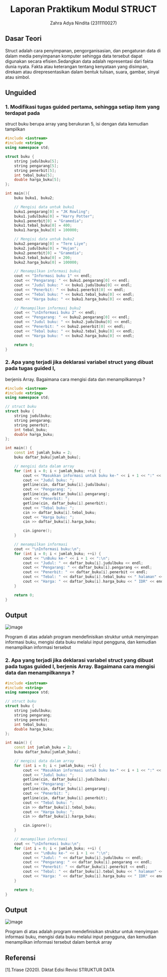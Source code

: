 # <h1 align="center">Laporan Praktikum Modul STRUCT</h1>
<p align="center">Zahra Adya Nindita (2311110027)</p>

## Dasar Teori
Struct adalah cara penyimpanan, pengorganisasian, dan pengaturan
data di dalam media penyimpanan komputer sehingga data tersebut dapat
digunakan secara efisien.Sedangkan data adalah representasi dari fakta dunia
nyata. Fakta atau keterangan tentang kenyataan yang disimpan, direkam atau
direpresentasikan dalam bentuk tulisan, suara, gambar, sinyal atau simbol. 

## Unguided 

### 1.  Modifikasi tugas guided pertama, sehingga setiap item yang terdapat pada
struct buku berupa array yang berukuran 5, isi dengan data kemudian tampilkan

```C++
#include <iostream>
#include <string>
using namespace std;

struct buku {
    string judulbuku[5];
    string pengarang[5];
    string penerbit[5];
    int tebal_buku[5];
    double harga_buku[5];
};

int main(){
    buku buku1, buku2;

    // Mengisi data untuk buku1
    buku1.pengarang[0] = "JK Rowling";
    buku1.judulbuku[0] = "Harry Potter";
    buku1.penerbit[0] = "Gramedia";
    buku1.tebal_buku[0] = 400;
    buku1.harga_buku[0] = 100000;

    // Mengisi data untuk buku2
    buku2.pengarang[0] = "Tere Liye";
    buku2.judulbuku[0] = "Hujan";
    buku2.penerbit[0] = "Gramedia";
    buku2.tebal_buku[0] = 200;
    buku2.harga_buku[0] = 100000;

    // Menampilkan informasi buku1
    cout << "Informasi buku 1" << endl;
    cout << "Pengarang: " << buku1.pengarang[0] << endl;
    cout << "Judul buku: " << buku1.judulbuku[0] << endl;
    cout << "Penerbit: " << buku1.penerbit[0] << endl;
    cout << "Tebal buku: " << buku1.tebal_buku[0] << endl;
    cout << "Harga buku: " << buku1.harga_buku[0] << endl;

    // Menampilkan informasi buku2
    cout << "\nInformasi buku 2" << endl;
    cout << "Pengarang: " << buku2.pengarang[0] << endl;
    cout << "Judul buku: " << buku2.judulbuku[0] << endl;
    cout << "Penerbit: " << buku2.penerbit[0] << endl;
    cout << "Tebal buku: " << buku2.tebal_buku[0] << endl;
    cout << "Harga buku: " << buku2.harga_buku[0] << endl;

    return 0;
}
```


### 2. Apa yang terjadi jika deklarasi variabel struct yang dibuat pada tugas guided I,
berjenis Array. Bagaimana cara mengisi data dan menampilkannya ?

```C++
#include <iostream>
#include <string>
using namespace std;

// struct buku
struct buku {
    string judulbuku;
    string pengarang;
    string penerbit;
    int tebal_buku;
    double harga_buku;
};

int main() {
    const int jumlah_buku = 2;
    buku daftar_buku[jumlah_buku];

    // mengisi data dalam array
    for (int i = 0; i < jumlah_buku; ++i) {
        cout << "Masukkan informasi untuk buku ke-" << i + 1 << ":" << endl;
        cout << "Judul buku: ";
        getline(cin, daftar_buku[i].judulbuku);
        cout << "Pengarang: ";
        getline(cin, daftar_buku[i].pengarang);
        cout << "Penerbit: ";
        getline(cin, daftar_buku[i].penerbit);
        cout << "Tebal buku: ";
        cin >> daftar_buku[i].tebal_buku;
        cout << "Harga buku: ";
        cin >> daftar_buku[i].harga_buku;

        cin.ignore();
    }

    // menampilkan informasi 
    cout << "\nInformasi buku:\n";
    for (int i = 0; i < jumlah_buku; ++i) {
        cout << "\nBuku ke-" << i + 1 << ":\n";
        cout << "Judul: " << daftar_buku[i].judulbuku << endl;
        cout << "Pengarang: " << daftar_buku[i].pengarang << endl;
        cout << "Penerbit: " << daftar_buku[i].penerbit << endl;
        cout << "Tebal: " << daftar_buku[i].tebal_buku << " halaman" << endl;
        cout << "Harga: " << daftar_buku[i].harga_buku << " IDR" << endl;
    }

    return 0;
}
```
## Output
![image](https://github.com/zaranindita/Struktur-Data-Assignment/assets/160976449/f548dedb-3cf3-4cc5-a3a7-5acfd1b6bf3b)

Program di atas adalah program mendefinisikan struktur untuk menyimpan informasi buku, mengisi data buku melalui input pengguna, dan kemudian menampilkan informasi tersebut

### 2. Apa yang terjadi jika deklarasi variabel struct yang dibuat pada tugas guided I, berjenis Array. Bagaimana cara mengisi data dan menampilkannya ?

```C++
#include <iostream>
#include <string>
using namespace std;

// struct buku
struct buku {
    string judulbuku;
    string pengarang;
    string penerbit;
    int tebal_buku;
    double harga_buku;
};

int main() {
    const int jumlah_buku = 2;
    buku daftar_buku[jumlah_buku];

    // mengisi data dalam array
    for (int i = 0; i < jumlah_buku; ++i) {
        cout << "Masukkan informasi untuk buku ke-" << i + 1 << ":" << endl;
        cout << "Judul buku: ";
        getline(cin, daftar_buku[i].judulbuku);
        cout << "Pengarang: ";
        getline(cin, daftar_buku[i].pengarang);
        cout << "Penerbit: ";
        getline(cin, daftar_buku[i].penerbit);
        cout << "Tebal buku: ";
        cin >> daftar_buku[i].tebal_buku;
        cout << "Harga buku: ";
        cin >> daftar_buku[i].harga_buku;

        cin.ignore();
    }

    // menampilkan informasi 
    cout << "\nInformasi buku:\n";
    for (int i = 0; i < jumlah_buku; ++i) {
        cout << "\nBuku ke-" << i + 1 << ":\n";
        cout << "Judul: " << daftar_buku[i].judulbuku << endl;
        cout << "Pengarang: " << daftar_buku[i].pengarang << endl;
        cout << "Penerbit: " << daftar_buku[i].penerbit << endl;
        cout << "Tebal: " << daftar_buku[i].tebal_buku << " halaman" << endl;
        cout << "Harga: " << daftar_buku[i].harga_buku << " IDR" << endl;
    }

    return 0;
}
```
## Output
![image](https://github.com/zaranindita/Struktur-Data-Assignment/assets/160976449/4a2b80a8-4306-40c8-9c14-a21e294aaf89)

Program di atas adalah program mendefinisikan struktur untuk menyimpan informasi buku, mengisi data buku melalui input pengguna, dan kemudian menampilkan informasi tersebut dalam bentuk array

## Referensi
[1].Triase (2020). Diktat Edisi Revisi STRUKTUR DATA





